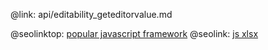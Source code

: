 @link: api/editability_geteditorvalue.md

@seolinktop: [popular javascript framework](https://webix.com)
@seolink: [js xlsx](https://webix.com/widget/excel_viewer/)